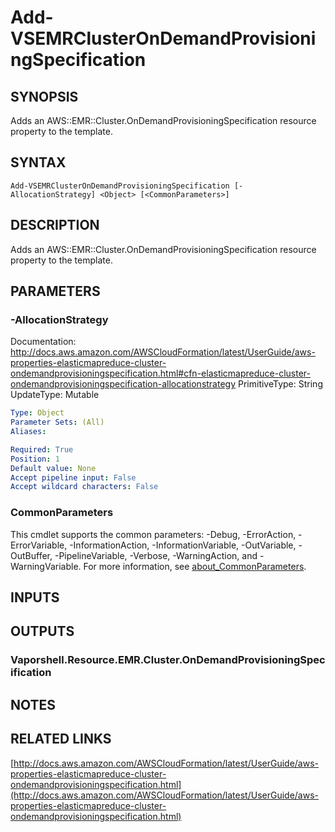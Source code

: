 # Add-VSEMRClusterOnDemandProvisioningSpecification

## SYNOPSIS
Adds an AWS::EMR::Cluster.OnDemandProvisioningSpecification resource property to the template.

## SYNTAX

```
Add-VSEMRClusterOnDemandProvisioningSpecification [-AllocationStrategy] <Object> [<CommonParameters>]
```

## DESCRIPTION
Adds an AWS::EMR::Cluster.OnDemandProvisioningSpecification resource property to the template.

## PARAMETERS

### -AllocationStrategy
Documentation: http://docs.aws.amazon.com/AWSCloudFormation/latest/UserGuide/aws-properties-elasticmapreduce-cluster-ondemandprovisioningspecification.html#cfn-elasticmapreduce-cluster-ondemandprovisioningspecification-allocationstrategy
PrimitiveType: String
UpdateType: Mutable

```yaml
Type: Object
Parameter Sets: (All)
Aliases:

Required: True
Position: 1
Default value: None
Accept pipeline input: False
Accept wildcard characters: False
```

### CommonParameters
This cmdlet supports the common parameters: -Debug, -ErrorAction, -ErrorVariable, -InformationAction, -InformationVariable, -OutVariable, -OutBuffer, -PipelineVariable, -Verbose, -WarningAction, and -WarningVariable. For more information, see [about_CommonParameters](http://go.microsoft.com/fwlink/?LinkID=113216).

## INPUTS

## OUTPUTS

### Vaporshell.Resource.EMR.Cluster.OnDemandProvisioningSpecification
## NOTES

## RELATED LINKS

[http://docs.aws.amazon.com/AWSCloudFormation/latest/UserGuide/aws-properties-elasticmapreduce-cluster-ondemandprovisioningspecification.html](http://docs.aws.amazon.com/AWSCloudFormation/latest/UserGuide/aws-properties-elasticmapreduce-cluster-ondemandprovisioningspecification.html)

